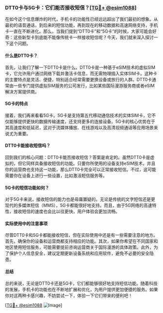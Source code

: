 ### DTT0卡与5G卡：它们能否接收短信？[[TG💪+ @esim1088](https://t.me/s/esim1088)]

在如今这个信息爆炸的时代，手机卡的功能性已经远远超出了我们最初的想象。从最初的语音通话，到后来的短信功能，再到现在的移动数据和高速网络支持，手机卡一直在不断进化。那么，当我们提到“DTT0卡”和“5G卡”的时候，大家可能会好奇：这些新型卡到底能不能像传统卡一样接收短信呢？今天，我们就来深入探讨一下这个问题。

#### 什么是DTT0卡？

首先，让我们了解一下DTT0卡是什么。DTT0卡是一种基于eSIM技术的虚拟SIM卡，它允许用户通过网络下载并激活卡信息，而无需物理插入实体SIM卡。这种卡的主要特点是灵活、便捷，特别适合经常需要更换设备或旅行的人群。DTT0卡通常由一些专门提供虚拟SIM服务的公司发行，比如某些国际漫游服务商或者eSIM解决方案提供商。

#### 5G卡的特点

接着，我们再来看看5G卡。5G卡是支持第五代移动通信技术的实体SIM卡，它不仅能够提供更快的数据传输速度，还支持更多的连接设备。5G卡的核心优势在于其高速度和低延迟，这对于流媒体播放、在线游戏以及高清视频通话等应用场景来说尤为重要。

#### DTT0卡能接收短信吗？

回到我们的核心问题：DTT0卡能否接收短信？答案是肯定的。虽然DTT0卡是虚拟的，但它同样具备接收短信的功能。只要你所使用的设备支持eSIM技术，并且你的运营商也支持这一功能，那么DTT0卡完全可以正常接收短信。不过，这可能需要你在设备上进行一些设置，比如激活短信服务等。

#### 5G卡的短信功能如何？

对于5G卡来说，接收短信的能力也是毋庸置疑的。无论是传统的文字短信还是更现代的多媒体短信（MMS），5G卡都能很好地支持。而且，由于5G网络的高速特性，接收短信的速度也会比以往更快，用户体验会更加流畅。

#### 实际使用中的注意事项

尽管DTT0卡和5G卡都能接收短信，但在实际使用中还是有一些需要注意的地方。首先，确保你的设备和运营商都支持相应的功能。其次，如果你希望在不同国家和地区使用短信服务，可能需要提前咨询运营商关于国际漫游的具体政策。此外，为了保护个人信息安全，建议定期更新设备系统和应用软件，避免不必要的安全隐患。

#### 总结

总的来说，无论是DTT0卡还是5G卡，它们都能够很好地支持短信功能。随着科技的发展，手机卡的功能也在不断地扩展和优化，为用户提供更加便捷的服务。如果你对这两种卡感兴趣，不妨尝试一下，体验一下它们带来的便利吧！

[[TG💪+ @esim1088](https://t.me/s/esim1088) ![Image](https://i.postimg.cc/4NQfJmqS/Snipaste-2025-05-13-00-14-12.png)]
